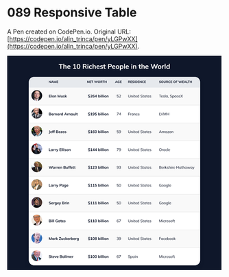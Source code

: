 # 089 Responsive Table

A Pen created on CodePen.io. Original URL: [https://codepen.io/alin_trinca/pen/yLGPwXX](https://codepen.io/alin_trinca/pen/yLGPwXX).

![Responsive Table Screenshot](responsive-table.png)
